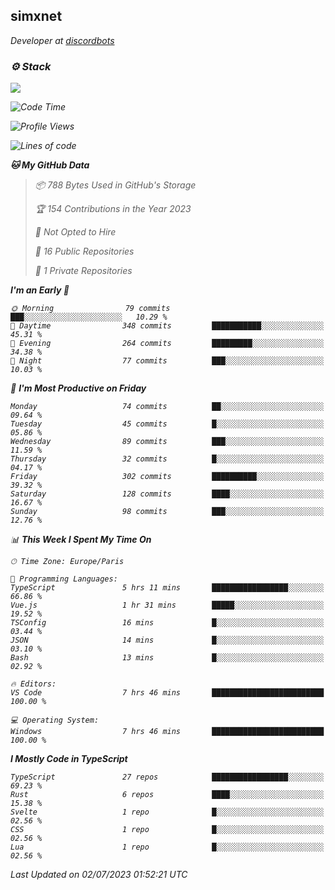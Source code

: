 <h2>simxnet</h2>
<p><em>Developer at <a href="https://github.com/dbotslist">discordbots</a></p>

### ⚙️ Stack
![](https://skillicons.dev/icons?i=git,docker,js,ts,cloudflare,css,deno,express,cpp,rust,arduino,graphql,html,nestjs,react,apollo,bash,lua,nextjs,nodejs,ps,powershell,neovim,postgres,tailwind,prisma)

<!--START_SECTION:waka-->
![Code Time](http://img.shields.io/badge/Code%20Time-94%20hrs%2018%20mins-blue)

![Profile Views](http://img.shields.io/badge/Profile%20Views-10-blue)

![Lines of code](https://img.shields.io/badge/From%20Hello%20World%20I%27ve%20Written-107.7%20thousand%20lines%20of%20code-blue)

**🐱 My GitHub Data** 

> 📦 788 Bytes Used in GitHub's Storage 
 > 
> 🏆 154 Contributions in the Year 2023
 > 
> 🚫 Not Opted to Hire
 > 
> 📜 16 Public Repositories 
 > 
> 🔑 1 Private Repositories 
 > 
**I'm an Early 🐤** 

```text
🌞 Morning                79 commits          ███░░░░░░░░░░░░░░░░░░░░░░   10.29 % 
🌆 Daytime                348 commits         ███████████░░░░░░░░░░░░░░   45.31 % 
🌃 Evening                264 commits         █████████░░░░░░░░░░░░░░░░   34.38 % 
🌙 Night                  77 commits          ███░░░░░░░░░░░░░░░░░░░░░░   10.03 % 
```
📅 **I'm Most Productive on Friday** 

```text
Monday                   74 commits          ██░░░░░░░░░░░░░░░░░░░░░░░   09.64 % 
Tuesday                  45 commits          █░░░░░░░░░░░░░░░░░░░░░░░░   05.86 % 
Wednesday                89 commits          ███░░░░░░░░░░░░░░░░░░░░░░   11.59 % 
Thursday                 32 commits          █░░░░░░░░░░░░░░░░░░░░░░░░   04.17 % 
Friday                   302 commits         ██████████░░░░░░░░░░░░░░░   39.32 % 
Saturday                 128 commits         ████░░░░░░░░░░░░░░░░░░░░░   16.67 % 
Sunday                   98 commits          ███░░░░░░░░░░░░░░░░░░░░░░   12.76 % 
```


📊 **This Week I Spent My Time On** 

```text
🕑︎ Time Zone: Europe/Paris

💬 Programming Languages: 
TypeScript               5 hrs 11 mins       █████████████████░░░░░░░░   66.86 % 
Vue.js                   1 hr 31 mins        █████░░░░░░░░░░░░░░░░░░░░   19.52 % 
TSConfig                 16 mins             █░░░░░░░░░░░░░░░░░░░░░░░░   03.44 % 
JSON                     14 mins             █░░░░░░░░░░░░░░░░░░░░░░░░   03.10 % 
Bash                     13 mins             █░░░░░░░░░░░░░░░░░░░░░░░░   02.92 % 

🔥 Editors: 
VS Code                  7 hrs 46 mins       █████████████████████████   100.00 % 

💻 Operating System: 
Windows                  7 hrs 46 mins       █████████████████████████   100.00 % 
```

**I Mostly Code in TypeScript** 

```text
TypeScript               27 repos            █████████████████░░░░░░░░   69.23 % 
Rust                     6 repos             ████░░░░░░░░░░░░░░░░░░░░░   15.38 % 
Svelte                   1 repo              █░░░░░░░░░░░░░░░░░░░░░░░░   02.56 % 
CSS                      1 repo              █░░░░░░░░░░░░░░░░░░░░░░░░   02.56 % 
Lua                      1 repo              █░░░░░░░░░░░░░░░░░░░░░░░░   02.56 % 
```




 Last Updated on 02/07/2023 01:52:21 UTC
<!--END_SECTION:waka-->


<!--
<p align="center">
     <a href="https://discord.gg/HhybNhchcC"><img src="https://invidget.switchblade.xyz/sejc7TnX6N" align="center" ><a>
</p> 
-->
